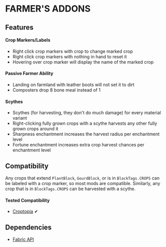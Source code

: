 # FARMER'S ADDONS

## Features
#### Crop Markers/Labels
- Right click crop markers with crop to change marked crop
- Right click crop markers with nothing in hand to reset it
- Hovering over crop marker will display the name of the marked crop
#### Passive Farmer Ability
- Landing on farmland with leather boots will not set it to dirt
- Composters drop 8 bone meal instead of 1
#### Scythes
- Scythes (for harvesting, they don't do much damage) for every material variant
- Right-clicking fully grown crops with a scythe harvests any other fully grown crops around it
- Sharpness enchantment increases the harvest radius per enchantment level
- Fortune enchantment increases extra crop harvest chances per enchantment level

## Compatibility
Any crops that extend `PlantBlock`, `GourdBlock`, or is in `BlockTags.CROPS` can be labeled with a crop marker, so most mods are compatible. Similarly, any crop that is in `BlockTags.CROPS` can be harvested with a scythe.
#### Tested Compatibility
- [Croptopia](https://github.com/ExcessiveAmountsOfZombies/Croptopia) ✔

## Dependencies
- [Fabric API](https://github.com/FabricMC/fabric)
